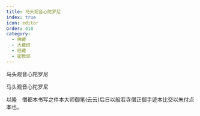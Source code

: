 ```yaml
---
title: 马头观音心陀罗尼
index: true
icon: editor
order: 410
category:
  - 佛藏
  - 大藏经
  - 经藏
  - 密教部
---
```


  马头观音心陀罗尼  

马头观音心陀罗尼  

以隆　僧都本书写之件本大师御笔(云云)后日以般若寺僧正御手迹本比交以朱付点本也。  
